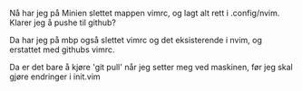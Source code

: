 Nå har jeg på Minien slettet mappen vimrc, og lagt alt rett i .config/nvim. Klarer jeg å pushe til github?  

Da har jeg på mbp også slettet vimrc og det eksisterende i nvim, og erstattet med githubs vimrc. 

Da er det bare å kjøre 'git pull' når jeg setter meg ved maskinen, før jeg skal gjøre endringer i init.vim
